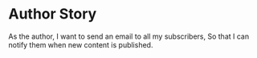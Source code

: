 # Author Story

As the author,
I want to send an email to all my subscribers,
So that I can notify them when new content is published.
